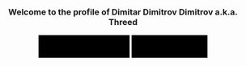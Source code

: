 <h3 align="center">Welcome to the profile of Dimitar Dimitrov Dimitrov a.k.a. Threed </h3>
<div align="center">
<img src="https://github.com/Threed90/Threed90/blob/main/assets/webDeveloper.gif" alt="web developer" width="180" height="45">
<img src="https://github.com/Threed90/Threed90/blob/main/assets/freelancer.gif" alt="freelancer" width="150" height="45">
</div>




<!--
**Threed90/Threed90** is a ✨ _special_ ✨ repository because its `README.md` (this file) appears on your GitHub profile.

Here are some ideas to get you started:

- 🔭 I’m currently working on ...
- 🌱 I’m currently learning ...
- 👯 I’m looking to collaborate on ...
- 🤔 I’m looking for help with ...
- 💬 Ask me about ...
- 📫 How to reach me: ...
- 😄 Pronouns: ...
- ⚡ Fun fact: ...
-->
